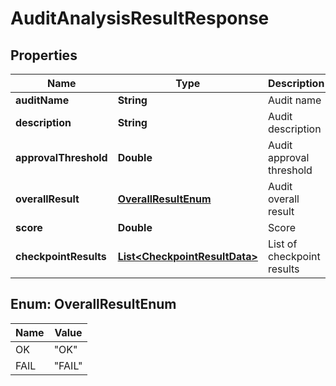 
# AuditAnalysisResultResponse

## Properties
Name | Type | Description | Notes
------------ | ------------- | ------------- | -------------
**auditName** | **String** | Audit name |  [optional]
**description** | **String** | Audit description |  [optional]
**approvalThreshold** | **Double** | Audit approval threshold |  [optional]
**overallResult** | [**OverallResultEnum**](#OverallResultEnum) | Audit overall result |  [optional]
**score** | **Double** | Score |  [optional]
**checkpointResults** | [**List&lt;CheckpointResultData&gt;**](CheckpointResultData.md) | List of checkpoint results |  [optional]


<a name="OverallResultEnum"></a>
## Enum: OverallResultEnum
Name | Value
---- | -----
OK | &quot;OK&quot;
FAIL | &quot;FAIL&quot;



